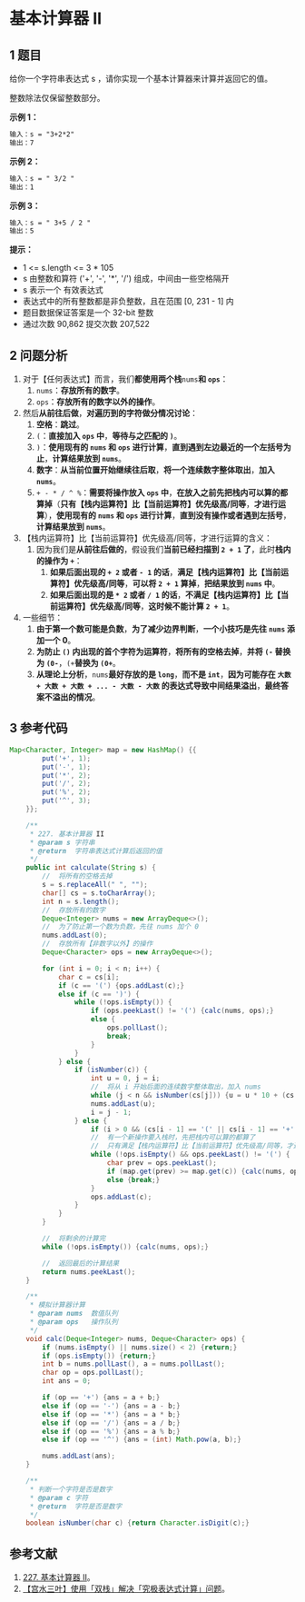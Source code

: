 # 基本计算器 II

## 1 题目

给你一个字符串表达式 s ，请你实现一个基本计算器来计算并返回它的值。

整数除法仅保留整数部分。

**示例 1：**

```txt
输入：s = "3+2*2"
输出：7
```

**示例 2：**

```txt
输入：s = " 3/2 "
输出：1
```

**示例 3：**

```txt
输入：s = " 3+5 / 2 "
输出：5
```

**提示：**

* 1 <= s.length <= 3 * 105
* s 由整数和算符 ('+', '-', '*', '/') 组成，中间由一些空格隔开
* s 表示一个 有效表达式
* 表达式中的所有整数都是非负整数，且在范围 [0, 231 - 1] 内
* 题目数据保证答案是一个 32-bit 整数
* 通过次数 90,862 提交次数 207,522

## 2 问题分析

1. 对于【任何表达式】而言，我们**都使用两个栈**`nums`**和 `ops`**：
   1. `nums`：**存放所有的数字**。
   2. `ops`：**存放所有的数字以外的操作**。
2. 然后**从前往后做**，**对遍历到的字符做分情况讨论**：
   1. **空格**：**跳过**。
   2. `(`：**直接加入 `ops` 中**，**等待与之匹配的 `)`**。
   3. `)`：**使用现有的 `nums` 和 `ops` 进行计算**，**直到遇到左边最近的一个左括号为止**，**计算结果放到 `nums`**。
   4. **数字**：**从当前位置开始继续往后取**，**将一个连续数字整体取出**，**加入 `nums`**。
   5. `+ - * / ^ %`：**需要将操作放入 `ops` 中**，**在放入之前先把栈内可以算的都算掉**（**只有【栈内运算符】比【当前运算符】优先级高/同等**，**才进行运算**），**使用现有的 `nums` 和 `ops` 进行计算**，**直到没有操作或者遇到左括号**，**计算结果放到 `nums`**。
3. 【栈内运算符】比【当前运算符】优先级高/同等，才进行运算的含义：
   1. 因为我们是**从前往后做的**，假设我们**当前已经扫描到 `2 + 1` 了**，此时**栈内的操作为 `+`**：
      1. **如果后面出现的 `+ 2` 或者 `- 1` 的话**，**满足【栈内运算符】比【当前运算符】优先级高/同等**，**可以将 `2 + 1` 算掉**，**把结果放到 `nums` 中**。
      2. **如果后面出现的是 `* 2` 或者 `/ 1` 的话**，**不满足【栈内运算符】比【当前运算符】优先级高/同等**，**这时候不能计算 `2 + 1`**。
4. 一些细节：
   1. **由于第一个数可能是负数**，**为了减少边界判断**，**一个小技巧是先往 `nums` 添加一个 0**。
   2. **为防止 `()` 内出现的首个字符为运算符**，**将所有的空格去掉**，**并将 `(-` 替换为 `(0-`**，`(+`**替换为 `(0+`**。
   3. **从理论上分析**，`nums`**最好存放的是 `long`**，**而不是 `int`**，**因为可能存在 `大数 + 大数 + 大数 + ... - 大数 - 大数` 的表达式导致中间结果溢出**，**最终答案不溢出的情况**。

## 3 参考代码

```java
Map<Character, Integer> map = new HashMap() {{
        put('+', 1);
        put('-', 1);
        put('*', 2);
        put('/', 2);
        put('%', 2);
        put('^', 3);
    }};

    /**
     * 227. 基本计算器 II
     * @param s 字符串
     * @return  字符串表达式计算后返回的值
     */
    public int calculate(String s) {
        //  将所有的空格去掉
        s = s.replaceAll(" ", "");
        char[] cs = s.toCharArray();
        int n = s.length();
        //  存放所有的数字
        Deque<Integer> nums = new ArrayDeque<>();
        //  为了防止第一个数为负数，先往 nums 加个 0
        nums.addLast(0);
        //  存放所有【非数字以外】的操作
        Deque<Character> ops = new ArrayDeque<>();

        for (int i = 0; i < n; i++) {
            char c = cs[i];
            if (c == '(') {ops.addLast(c);}
            else if (c == ')') {
                while (!ops.isEmpty()) {
                    if (ops.peekLast() != '(') {calc(nums, ops);}
                    else {
                        ops.pollLast();
                        break;
                    }
                }
            } else {
                if (isNumber(c)) {
                    int u = 0, j = i;
                    //  将从 i 开始后面的连续数字整体取出，加入 nums
                    while (j < n && isNumber(cs[j])) {u = u * 10 + (cs[j++] - '0');}
                    nums.addLast(u);
                    i = j - 1;
                } else {
                    if (i > 0 && (cs[i - 1] == '(' || cs[i - 1] == '+' || cs[i - 1] == '-')) {nums.addLast(0);}
                    //  有一个新操作要入栈时，先把栈内可以算的都算了
                    //  只有满足【栈内运算符】比【当前运算符】优先级高/同等，才进行运算
                    while (!ops.isEmpty() && ops.peekLast() != '(') {
                        char prev = ops.peekLast();
                        if (map.get(prev) >= map.get(c)) {calc(nums, ops);}
                        else {break;}
                    }
                    ops.addLast(c);
                }
            }
        }

        //  将剩余的计算完
        while (!ops.isEmpty()) {calc(nums, ops);}

        //  返回最后的计算结果
        return nums.peekLast();
    }

    /**
     * 模拟计算器计算
     * @param nums  数值队列
     * @param ops   操作队列
     */
    void calc(Deque<Integer> nums, Deque<Character> ops) {
        if (nums.isEmpty() || nums.size() < 2) {return;}
        if (ops.isEmpty()) {return;}
        int b = nums.pollLast(), a = nums.pollLast();
        char op = ops.pollLast();
        int ans = 0;

        if (op == '+') {ans = a + b;}
        else if (op == '-') {ans = a - b;}
        else if (op == '*') {ans = a * b;}
        else if (op == '/') {ans = a / b;}
        else if (op == '%') {ans = a % b;}
        else if (op == '^') {ans = (int) Math.pow(a, b);}

        nums.addLast(ans);
    }

    /**
     * 判断一个字符是否是数字
     * @param c 字符
     * @return  字符是否是数字
     */
    boolean isNumber(char c) {return Character.isDigit(c);}
```

## 参考文献

1. [227. 基本计算器 II](https://leetcode-cn.com/problems/basic-calculator-ii)。
2. [【宫水三叶】使用「双栈」解决「究极表达式计算」问题](https://leetcode-cn.com/problems/basic-calculator-ii/solution/shi-yong-shuang-zhan-jie-jue-jiu-ji-biao-c65k)。
